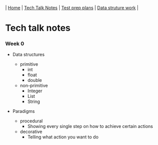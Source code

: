 | [Home](..) | [Tech Talk Notes](apcsa/ttn) | [Test prep plans](apcsa/tpp) | [Data struture work](apcsa/dsw) |

# Tech talk notes
### Week 0
* Data structures
  * primitive 
    * int
    * float
    * double
  * non-primitive
    * Integer
    * List
    * String

* Paradigms
  * procedural
    * Showing every single step on how to achieve certain actions
  * decorative 
    * Telling what action you want to do

